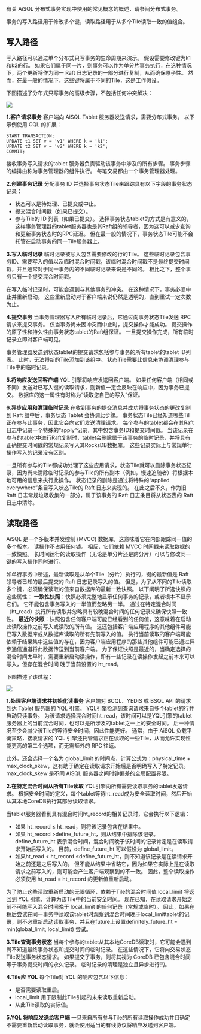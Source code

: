 有关 AiSQL 分布式事务实现中使用的常见概念的概述，请参阅分布式事务。

事务的写入路径用于修改多个键，读取路径用于从多个Tile读取一致的值组合。

## **写入路径**

写入路径可以通过单个分布式只写事务的生命周期来演示。 假设需要修改键为k1和k2的行。 如果它们属于同一片，则事务可以作为单分片事务执行，在这种情况下，两个更新将作为同一 Raft 日志记录的一部分进行复制，从而确保原子性。 然而，在最一般的情况下，这些键将属于不同的Tile，这是工作假设。

下图描述了分布式只写事务的高级步骤，不包括任何冲突解决：

![](media/chapter9/17.png)

**1.客户请求事务**
客户端向 AiSQL Tablet 服务器发送请求，需要分布式事务。 以下示例使用 CQL 的扩展：

```
START TRANSACTION;
UPDATE t1 SET v = 'v1' WHERE k = 'k1';
UPDATE t2 SET v = 'v2' WHERE k = 'k2';
COMMIT;
```

接收事务写入请求的tablet 服务器负责驱动该事务中涉及的所有步骤。 事务步骤的编排由称为事务管理器的组件执行。 每笔交易都由一个事务管理器处理。

**2.创建事务记录**
分配事务 ID 并选择事务状态Tile来跟踪具有以下字段的事务状态记录：

* 状态可以是待处理、已提交或中止。
* 提交混合时间戳（如果已提交）。
* 参与Tile的 ID 列表（如果已提交）。
  选择事务状态tablet的方式是有意义的，这样事务管理器的tablet服务器也是其Raft组的领导者，因为这可以减少查询和更新事务状态时的RPC延迟。 但在最一般的情况下，事务状态Tile可能不会托管在启动事务的同一Tile服务器上。

**3.写入临时记录**
临时记录被写入包含需要修改的行的Tile。 这些临时记录包含事务ID、需要写入的值以及临时混合时间戳，该临时混合时间戳不是最终提交时间戳，并且通常对于同一事务内的不同临时记录来说是不同的。 相比之下，整个事务只有一个提交混合时间戳。

在写入临时记录时，可能会遇到与其他事务的冲突。 在这种情况下，事务必须中止并重新启动。 这些重新启动对于客户端来说仍然是透明的，直到重试一定次数为止。

**4.提交事务**
当事务管理器写入所有临时记录后，它通过向事务状态Tile发送 RPC 请求来提交事务。 仅当事务尚未因冲突而中止时，提交操作才能成功。 提交操作的原子性和持久性由事务状态tablet的Raft组保证。 一旦提交操作完成，所有临时记录立即对客户端可见。

事务管理器发送到状态tablet的提交请求包括参与事务的所有tablet的tablet ID列表。 此时，无法将新的Tile添加到该组中。 状态Tile需要此信息来协调清理参与Tile中的临时记录。

**5.将响应发送回客户端**
YQL 引擎将响应发送回客户端。 如果任何客户端（相同或不同）发送对已写入键的读取请求，则新值一定会反映在响应中，因为事务已提交。 数据库的这一属性有时称为“读取您自己的写入”保证。

**6.异步应用和清理临时记录**
在收到事务的提交消息并成功将事务状态的更改复制到 Raft 组中后，事务状态 Tablet 会协调此步骤。 事务状态Tile已经知道哪些Til正在参与此事务，因此它会向它们发送清理请求。 每个参与的tablet都会在其Raft日志中记录一个特殊的“apply”记录，其中包含事务ID和提交时间戳。 当该记录在参与的tablet中进行Raft复制时，tablet会删除属于该事务的临时记录，并将具有正确提交时间戳的常规记录写入其RocksDB数据库。 这些记录实际上与常规单行操作写入的记录没有区别。

一旦所有参与的Tile都成功处理了这些应用请求，状态Tile就可以删除事务状态记录，因为尚未清除临时记录的参与Tile的所有副本（例如，慢速追随者）将根据本地可用的信息来执行此操作。 状态记录的删除是通过将特殊的“applied everywhere”条目写入状态Tile的 Raft 日志来实现的。 在此之后不久，作为旧 Raft 日志常规垃圾收集的一部分，属于该事务的 Raft 日志条目将从状态表的 Raft 日志中清除。

## **读取路径**

AiSQL 是一个多版本并发控制 (MVCC) 数据库，这意味着它在内部跟踪同一值的多个版本。 读操作不占用任何锁。 相反，它们依赖 MVCC 时间戳来读取数据的一致快照。 长时间运行的读取操作（无论是单分片还是跨分片）可以与修改同一键的写入操作同时进行。

如单行事务中所述，最新读取是从单个Tile（分片）执行的，键的最新值是 Raft 领导者已知的最后提交的 Raft 日志记录写入的值。 但是，为了从不同的Tile读取多个键，必须确保读取的值来自数据库的最新一致快照。 以下阐明了所选快照的这些属性：
**一致性快照**：快照必须完整地显示任何事务的记录，或者根本不显示它们。 它不能包含事务写入的一半值而忽略另一半。 通过在特定混合时间（ht_read）执行所有读取并忽略具有较晚混合时间的任何记录来确保快照一致性。
**最近的快照**：快照包含任何客户端可能已经看到的任何值，这意味着在启动此读取操作之前写入或读取的所有值。 这还包括客户端应用程序的其他组件可能已写入数据库或从数据库读取的所有先前写入的值。 执行当前读取的客户端可能依赖于结果集中这些值的存在，因为客户端应用程序的那些其他组件可能已通过异步通信通道将此数据传送到当前客户端。 为了保证快照是最近的，当确定选择的混合时间太早时，需要重新启动读操作，即有一些记录在读操作发起之前本来可以写入，但存在混合时间 晚于当前设置的 ht_read。

下图描述了该过程：

![](media/chapter9/18.png)

**1.处理客户端请求并初始化读事务**
客户端对 BCQL、YEDIS 或 BSQL API 的请求到达 Tablet 服务器的 YQL 引擎。 YQL引擎检测到查询请求来自多个tablet的行并启动只读事务。 为该请求选择混合时间ht_read，该时间可以是YQL引擎的tablet服务器上的当前混合时间，也可以是所涉及的tablet之一上的安全时间。 后一种情况至少会减少该Tile的等待安全时间，因此性能更好。 通常，由于 AiSQL 负载平衡策略，接收请求的 YQL 引擎还托管请求正在读取的一些Tile，从而允许实现性能更高的第二个选项，而无需额外的 RPC 往返。

此外，还会选择一个名为 global_limit 的时间点，计算公式为：physical_time + max_clock_skew，这有助于确定在读取请求开始后是否明确写入了特定记录。 max_clock_skew 是不同 AiSQL 服务器之间时钟偏差的全局配置界限。

**2.在特定混合时间从所有Tile读取**
YQL引擎向所有需要读取事务的tablet发送请求。 根据安全时间的定义，每个tablet等待ht_read成为安全读取时间，然后开始从其本地CoreDB执行其部分读取请求。

当tablet服务器看到具有混合时间ht_record的相关记录时，它会执行以下逻辑：

* 如果 ht_record ≤ ht_read，则将该记录包含在结果中。
* 如果 ht_record >define_future_ht，则从结果中排除该记录。 define_future_ht 表示混合时间，混合时间晚于该时间的记录肯定是在读取请求开始后写入的。 目前，define_future_ht 可以假设为 global_limit。
* 如果ht_read < ht_record ≤define_future_ht，则不知道该记录是在读请求开始之前还是之后写入的。 但不能从结果中省略它，因为如果它实际上是在读取请求之前写入的，则可能会产生客户端观察到的不一致。 因此，整个读取操作必须使用 ht_read = ht_record 的更新值重新启动。

为了防止这些读取重新启动的无限循环，依赖于Tile的混合时间值 local_limit 将返回到 YQL 引擎，计算为该Tile中的当前安全时间。 现在已知，在读取请求开始之前不可能写入混合时间晚于 local_limit 的任何记录（常规或临时）。 因此，如果在稍后尝试在同一事务中读取该tablet时观察到混合时间晚于local_limittablet的记录，则不必重新启动读取事务，并且在future上设置definitely_future_ht = min(global_limit, local_limit) 尝试。

**3.Tile查询事务状态**
当每个参与的tablet从其本地CoreDB读取时，它可能会遇到尚不知道最终事务状态和提交时间的临时记录。 在这些情况下，它将向交易状态Tile发送事务状态请求。 如果提交了事务，则将其视为 CoreDB 已包含混合时间等于事务提交时间的永久记录。 临时记录的清理是独立且异步进行的。

**4.Tile应 YQL**
每个Tile对 YQL 的响应包含以下信息：

* 是否需要读取重启。
* local_limit 用于限制此Tile引起的未来读取重新启动。
* 从此Tile读取的实际值。

**5.YQL 将响应发送给客户端**
一旦来自所有参与Tile的所有读取操作成功并且确定不需要重新启动读取事务，就会使用适当的有线协议将响应发送到客户端。